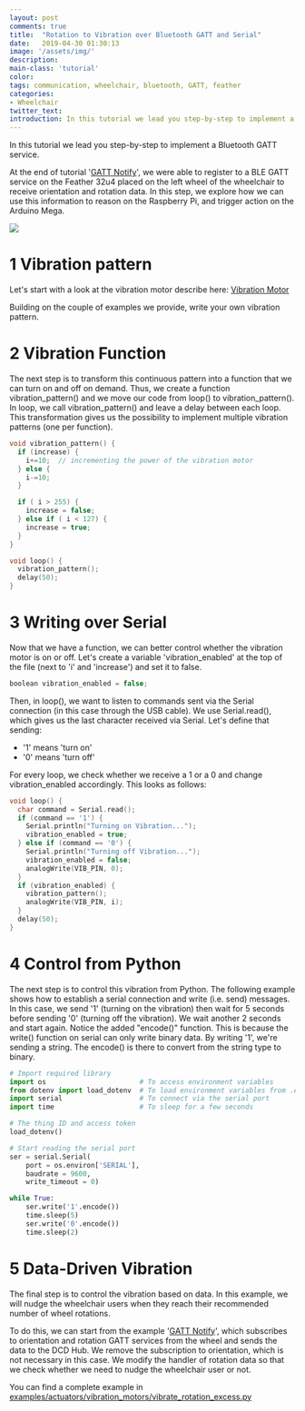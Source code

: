 ```yaml
---
layout: post
comments: true
title:  "Rotation to Vibration over Bluetooth GATT and Serial"
date:   2019-04-30 01:30:13
image: '/assets/img/'
description: 
main-class: 'tutorial'
color:
tags: communication, wheelchair, bluetooth, GATT, feather
categories:
- Wheelchair
twitter_text:
introduction: In this tutorial we lead you step-by-step to implement a Bluetooth GATT service.
---
```


In this tutorial we lead you step-by-step to implement a Bluetooth GATT service.

At the end of tutorial '[GATT Notify](/lab/2019/04/30/com-gatt-notify)',
we were able to register to a BLE GATT service on the Feather 32u4 placed on the
left wheel of the wheelchair to receive orientation and rotation data. In this
step, we explore how we can use this information to
reason on the Raspberry Pi, and trigger action on the Arduino Mega.

![](/lab/assets/img/posts/ws3-1.png)

# 1 Vibration pattern

Let's start with a look at the vibration motor describe here:
[Vibration Motor](/lab/2019/04/30/actuators-vibration_motors)

Building on the couple of examples we provide, write your own vibration pattern.

# 2 Vibration Function

The next step is to transform this continuous pattern into a function that we
can turn on and off on demand. Thus, we create a function vibration_pattern() and
we move our code from loop() to vibration_pattern(). In loop, we call vibration_pattern()
and leave a delay between each loop. This transformation gives us the possibility
to implement multiple vibration patterns (one per function).

```cpp
void vibration_pattern() {
  if (increase) {
    i+=10;  // incrementing the power of the vibration motor
  } else {
    i-=10;
  }

  if ( i > 255) {
    increase = false;
  } else if ( i < 127) {
    increase = true;
  }
}

void loop() {
  vibration_pattern();
  delay(50);
}
```


# 3 Writing over Serial

Now that we have a function, we can better control whether the vibration motor is
on or off. Let's create a variable 'vibration_enabled' at the top of the file (next
to 'i' and 'increase') and set it to false.

```cpp
boolean vibration_enabled = false;
```

Then, in loop(), we want to listen to commands sent via the Serial connection (in this case
through the USB cable). We use Serial.read(), which gives us the last character received
via Serial. Let's define that sending:

* '1' means 'turn on'
* '0' means 'turn off'

For every loop, we check whether we receive a 1 or a 0 and change vibration_enabled
accordingly. This looks as follows:

```cpp
void loop() {
  char command = Serial.read();
  if (command == '1') {
    Serial.println("Turning on Vibration...");
    vibration_enabled = true;
  } else if (command == '0') {
    Serial.println("Turning off Vibration...");
    vibration_enabled = false;
    analogWrite(VIB_PIN, 0);
  }
  if (vibration_enabled) {
    vibration_pattern();
    analogWrite(VIB_PIN, i);
  }
  delay(50);
}
```

# 4 Control from Python

The next step is to control this vibration from Python. The following example
shows how to establish a serial connection and write (i.e. send) messages. In this
case, we send '1' (turning on the vibration) then wait for 5 seconds before sending
'0' (turning off the vibration). We wait another 2 seconds and start again.
Notice the added "encode()" function. This is because the write() function on serial can only write binary data. By writing '1', we're sending a string. The encode() is there to convert from the string type to binary. 

```python
# Import required library
import os                       # To access environment variables
from dotenv import load_dotenv  # To load environment variables from .env file
import serial                   # To connect via the serial port
import time                     # To sleep for a few seconds

# The thing ID and access token
load_dotenv()

# Start reading the serial port
ser = serial.Serial(
    port = os.environ['SERIAL'],
    baudrate = 9600,
    write_timeout = 0)

while True:
    ser.write('1'.encode())
    time.sleep(5)
    ser.write('0'.encode())
    time.sleep(2)
```


# 5 Data-Driven Vibration

The final step is to control the vibration based on data. In this example, we will
nudge the wheelchair users when they reach their recommended number of wheel rotations.

To do this, we can start from the example '[GATT Notify](/lab/2019/04/30-com-gatt-notify)', which subscribes to
orientation and rotation GATT services from the wheel and sends the data to the DCD Hub.
We remove the subscription to orientation, which is not necessary in this case. We modify
the handler of rotation data so that we check whether we need to nudge the wheelchair user or not.

You can find a complete example in
<a href="https://github.com/datacentricdesign/wheelchair-design-platform/blob/master/examples/actuators/vibration_motors/vibrate_rotation_excess.py" target="_blank">
examples/actuators/vibration_motors/vibrate_rotation_excess.py</a>
